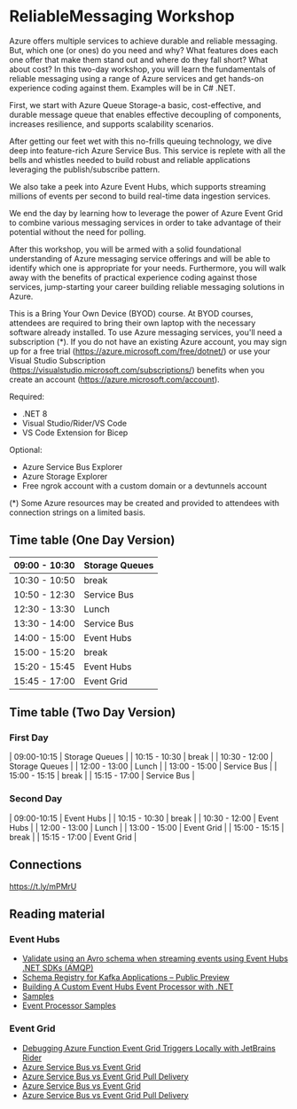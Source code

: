 # ReliableMessaging Workshop

Azure offers multiple services to achieve durable and reliable messaging. But, which one (or ones) do you need and why? What features does each one offer that make them stand out and where do they fall short? What about cost? In this two-day workshop, you will learn the fundamentals of reliable messaging using a range of Azure services and get hands-on experience coding against them. Examples will be in C# .NET.

First, we start with Azure Queue Storage-a basic, cost-effective, and durable message queue that enables effective decoupling of components, increases resilience, and supports scalability scenarios.

After getting our feet wet with this no-frills queuing technology, we dive deep into feature-rich Azure Service Bus. This service is replete with all the bells and whistles needed to build robust and reliable applications leveraging the publish/subscribe pattern.

We also take a peek into Azure Event Hubs, which supports streaming millions of events per second to build real-time data ingestion services.

We end the day by learning how to leverage the power of Azure Event Grid to combine various messaging services in order to take advantage of their potential without the need for polling.

After this workshop, you will be armed with a solid foundational understanding of Azure messaging service offerings and will be able to identify which one is appropriate for your needs. Furthermore, you will walk away with the benefits of practical experience coding against those services, jump-starting your career building reliable messaging solutions in Azure.

This is a Bring Your Own Device (BYOD) course. At BYOD courses, attendees are required to bring their own laptop with the necessary software already installed. To use Azure messaging services, you'll need a subscription (*). If you do not have an existing Azure account, you may sign up for a free trial (https://azure.microsoft.com/free/dotnet/) or use your Visual Studio Subscription (https://visualstudio.microsoft.com/subscriptions/) benefits when you create an account (https://azure.microsoft.com/account).

Required:

- .NET 8
- Visual Studio/Rider/VS Code
- VS Code Extension for Bicep

Optional:

- Azure Service Bus Explorer
- Azure Storage Explorer
- Free ngrok account with a custom domain or a devtunnels account

(*) Some Azure resources may be created and provided to attendees with connection strings on a limited basis.

## Time table (One Day Version)

| 09:00 - 10:30 | Storage Queues |
|---|---|
| 10:30 - 10:50 | break |
| 10:50 - 12:30 | Service Bus |
| 12:30 - 13:30 | Lunch |
| 13:30 - 14:00 | Service Bus |
| 14:00 - 15:00 | Event Hubs |
| 15:00 - 15:20 | break |
| 15:20 - 15:45 | Event Hubs |
| 15:45 - 17:00 | Event Grid |

## Time table (Two Day Version)

### First Day

| 09:00-10:15   | Storage Queues |
| 10:15 - 10:30 | break          |
| 10:30 - 12:00 | Storage Queues |
| 12:00 - 13:00 | Lunch          |
| 13:00 - 15:00 | Service Bus    |
| 15:00 - 15:15 | break          |
| 15:15 - 17:00 | Service Bus    |

### Second Day

| 09:00-10:15   | Event Hubs |
| 10:15 - 10:30 | break      |
| 10:30 - 12:00 | Event Hubs |
| 12:00 - 13:00 | Lunch      |
| 13:00 - 15:00 | Event Grid |
| 15:00 - 15:15 | break      |
| 15:15 - 17:00 | Event Grid |

## Connections

https://t.ly/mPMrU

## Reading material

### Event Hubs

- [Validate using an Avro schema when streaming events using Event Hubs .NET SDKs (AMQP)](https://learn.microsoft.com/en-us/azure/event-hubs/schema-registry-dotnet-send-receive-quickstart)
- [Schema Registry for Kafka Applications – Public Preview](https://techcommunity.microsoft.com/t5/messaging-on-azure-blog/json-schema-support-in-azure-event-hubs-schema-registry-for/ba-p/3825655)
- [Building A Custom Event Hubs Event Processor with .NET](https://devblogs.microsoft.com/azure-sdk/custom-event-processor/)
- [Samples](https://github.com/Azure/azure-sdk-for-net/tree/main/sdk/eventhub/Azure.Messaging.EventHubs/samples)
- [Event Processor Samples](https://github.com/Azure/azure-sdk-for-net/tree/main/sdk/eventhub/Azure.Messaging.EventHubs.Processor/samples)

### Event Grid

- [Debugging Azure Function Event Grid Triggers Locally with JetBrains Rider ](https://www.josephguadagno.net/2020/07/20/debugging-azure-function-event-grid-trigger-locally-with-jetbrains-rider)
- [Azure Service Bus vs Event Grid](https://yourazurecoach.com/2021/08/11/azure-service-bus-vs-event-grid/)
- [Azure Service Bus vs Event Grid Pull Delivery](https://yourazurecoach.com/2023/12/22/azure-service-bus-vs-event-grid-pull-delivery/)
- [Azure Service Bus vs Event Grid](https://yourazurecoach.com/2021/08/11/azure-service-bus-vs-event-grid/)
- [Azure Service Bus vs Event Grid Pull Delivery](https://yourazurecoach.com/2023/12/22/azure-service-bus-vs-event-grid-pull-delivery/)
